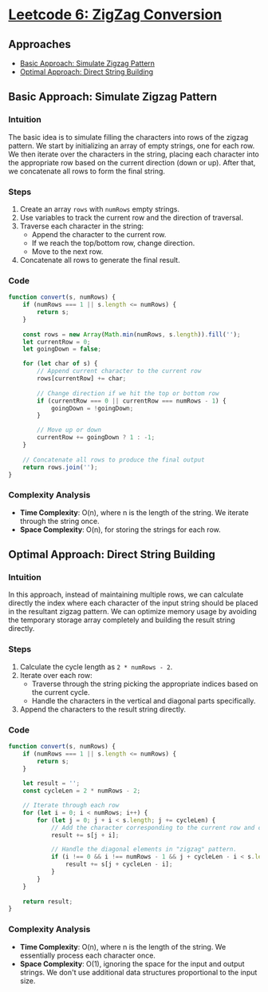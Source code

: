 # [Leetcode 6: ZigZag Conversion](https://leetcode.com/problems/zigzag-conversion/)

## Approaches
- [Basic Approach: Simulate Zigzag Pattern](#basic-approach-simulate-zigzag-pattern)
- [Optimal Approach: Direct String Building](#optimal-approach-direct-string-building)

## Basic Approach: Simulate Zigzag Pattern

### Intuition
The basic idea is to simulate filling the characters into rows of the zigzag pattern. We start by initializing an array of empty strings, one for each row. We then iterate over the characters in the string, placing each character into the appropriate row based on the current direction (down or up). After that, we concatenate all rows to form the final string.

### Steps
1. Create an array `rows` with `numRows` empty strings.
2. Use variables to track the current row and the direction of traversal.
3. Traverse each character in the string:
   - Append the character to the current row.
   - If we reach the top/bottom row, change direction.
   - Move to the next row.
4. Concatenate all rows to generate the final result.

### Code

```javascript
function convert(s, numRows) {
    if (numRows === 1 || s.length <= numRows) {
        return s;
    }
    
    const rows = new Array(Math.min(numRows, s.length)).fill('');
    let currentRow = 0;
    let goingDown = false;

    for (let char of s) {
        // Append current character to the current row
        rows[currentRow] += char;
        
        // Change direction if we hit the top or bottom row
        if (currentRow === 0 || currentRow === numRows - 1) {
            goingDown = !goingDown;
        }

        // Move up or down
        currentRow += goingDown ? 1 : -1;
    }
    
    // Concatenate all rows to produce the final output
    return rows.join('');
}
```

### Complexity Analysis
- **Time Complexity**: O(n), where n is the length of the string. We iterate through the string once.
- **Space Complexity**: O(n), for storing the strings for each row.

## Optimal Approach: Direct String Building

### Intuition
In this approach, instead of maintaining multiple rows, we can calculate directly the index where each character of the input string should be placed in the resultant zigzag pattern. We can optimize memory usage by avoiding the temporary storage array completely and building the result string directly.

### Steps
1. Calculate the cycle length as `2 * numRows - 2`.
2. Iterate over each row:
   - Traverse through the string picking the appropriate indices based on the current cycle.
   - Handle the characters in the vertical and diagonal parts specifically.
3. Append the characters to the result string directly.

### Code
```javascript
function convert(s, numRows) {
    if (numRows === 1 || s.length <= numRows) {
        return s;
    }
    
    let result = '';
    const cycleLen = 2 * numRows - 2;

    // Iterate through each row
    for (let i = 0; i < numRows; i++) {
        for (let j = 0; j + i < s.length; j += cycleLen) {
            // Add the character corresponding to the current row and cycle
            result += s[j + i];

            // Handle the diagonal elements in "zigzag" pattern.
            if (i !== 0 && i !== numRows - 1 && j + cycleLen - i < s.length) {
                result += s[j + cycleLen - i];
            }
        }
    }
    
    return result;
}
```

### Complexity Analysis
- **Time Complexity**: O(n), where n is the length of the string. We essentially process each character once.
- **Space Complexity**: O(1), ignoring the space for the input and output strings. We don't use additional data structures proportional to the input size.

